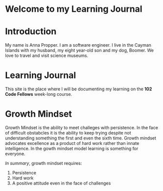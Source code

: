 # Welcome to my Learning Journal

# Introduction
My name is Anna Propper.  I am a software engineer.  I live in the Cayman Islands with my husband, my eight year-old son and my dog, Boomer.  We love to travel and visit science museums.  

# Learning Journal
This site is the place where I will be documenting my learning on the **102 Code Fellows** week-long course.

# Growth Mindset
Growth Mindset is the ability to meet challeges with persistence.  In the face of difficult obstabcles it is the ability to keep trying despite not understanding something the first and even the sixth time.  Growth  mindset advocates excellence as a product of hard work rather than innate intelligence. In the gowth mindset model learning is something for everyone.

*In summary*, growth mindset requires:
1. Persistence
2. Hard work
3. A positive attitude even in the face of challenges
